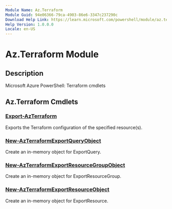 ```yaml
---
Module Name: Az.Terraform
Module Guid: 94e06366-79ca-4903-86e6-3347c237290c
Download Help Link: https://learn.microsoft.com/powershell/module/az.terraform
Help Version: 1.0.0.0
Locale: en-US
---
```


# Az.Terraform Module
## Description
Microsoft Azure PowerShell: Terraform cmdlets

## Az.Terraform Cmdlets
### [Export-AzTerraform](Export-AzTerraform.md)
Exports the Terraform configuration of the specified resource(s).

### [New-AzTerraformExportQueryObject](New-AzTerraformExportQueryObject.md)
Create an in-memory object for ExportQuery.

### [New-AzTerraformExportResourceGroupObject](New-AzTerraformExportResourceGroupObject.md)
Create an in-memory object for ExportResourceGroup.

### [New-AzTerraformExportResourceObject](New-AzTerraformExportResourceObject.md)
Create an in-memory object for ExportResource.

